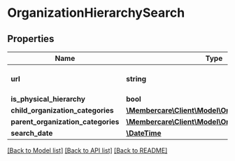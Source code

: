 # OrganizationHierarchySearch

## Properties
Name | Type | Description | Notes
------------ | ------------- | ------------- | -------------
**url** | **string** | The link to the current resource | [optional] 
**is_physical_hierarchy** | **bool** |  | [optional] 
**child_organization_categories** | [**\Membercare\Client\Model\OrganizationCategory[]**](OrganizationCategory.md) |  | [optional] 
**parent_organization_categories** | [**\Membercare\Client\Model\OrganizationCategory[]**](OrganizationCategory.md) |  | [optional] 
**search_date** | [**\DateTime**](\DateTime.md) |  | [optional] 

[[Back to Model list]](../../README.md#documentation-for-models) [[Back to API list]](../../README.md#documentation-for-api-endpoints) [[Back to README]](../../README.md)

